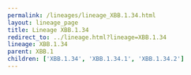 ```yaml
---
permalink: /lineages/lineage_XBB.1.34.html
layout: lineage_page
title: Lineage XBB.1.34
redirect_to: ../lineage.html?lineage=XBB.1.34
lineage: XBB.1.34
parent: XBB.1
children: ['XBB.1.34', 'XBB.1.34.1', 'XBB.1.34.2']
---
```

